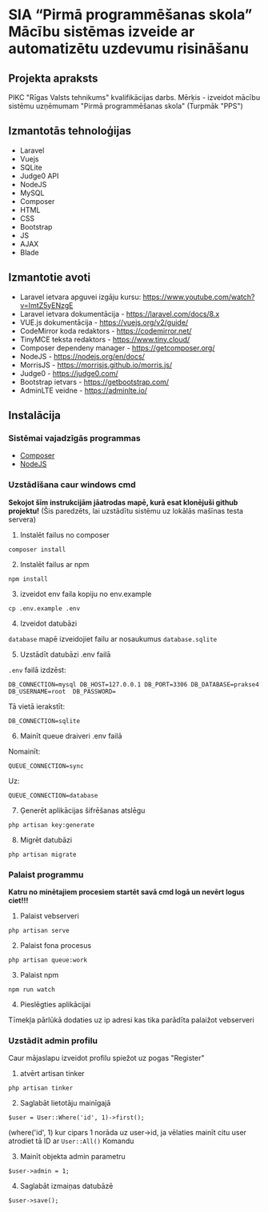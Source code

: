 

# SIA “Pirmā programmēšanas skola” Mācību sistēmas izveide ar automatizētu uzdevumu risināšanu

## Projekta apraksts
PIKC "Rīgas Valsts tehnikums" kvalifikācijas darbs.
Mērķis - izveidot mācību sistēmu uzņēmumam "Pirmā programmēšanas skola" (Turpmāk "PPS")

    
## Izmantotās tehnoloģijas
- Laravel
- Vuejs
- SQLite
- Judge0 API
- NodeJS
- MySQL
- Composer
- HTML
- CSS
- Bootstrap
- JS
- AJAX
- Blade

## Izmantotie avoti
- Laravel ietvara apguvei izgāju kursu: https://www.youtube.com/watch?v=ImtZ5yENzgE
- Laravel ietvara dokumentācija - https://laravel.com/docs/8.x
-	VUE.js dokumentācija - https://vuejs.org/v2/guide/
-	CodeMirror koda redaktors - https://codemirror.net/
-	TinyMCE teksta redaktors - https://www.tiny.cloud/
-	Composer dependeny manager - https://getcomposer.org/
-	NodeJS - https://nodejs.org/en/docs/
-	MorrisJS - https://morrisjs.github.io/morris.js/
-	Judge0 - https://judge0.com/
-	Bootstrap ietvars - https://getbootstrap.com/
-	AdminLTE veidne - https://adminlte.io/



## Instalācija

### Sistēmai vajadzīgās programmas
* [Composer](https://getcomposer.org/)
* [NodeJS](hhttps://nodejs.org/en/)

### Uzstādīšana caur windows cmd
**Sekojot šīm instrukcijām jāatrodas mapē, kurā esat klonējuši github projektu!**
(Šis paredzēts, lai uzstādītu sistēmu uz lokālās mašīnas testa servera)
1. Instalēt failus no composer

`composer install`

2. Instalēt failus ar npm

`npm install`

3. izveidot env faila kopiju no env.example

`cp .env.example .env`

4. Izveidot datubāzi

`database` mapē izveidojiet failu ar nosaukumus `database.sqlite`

5. Uzstādīt datubāzi .env failā

`.env` failā izdzēst:

`DB_CONNECTION=mysql
 DB_HOST=127.0.0.1
 DB_PORT=3306
 DB_DATABASE=prakse4   
 DB_USERNAME=root 
 DB_PASSWORD=`

Tā vietā ierakstīt:

`DB_CONNECTION=sqlite`

6. Mainīt queue draiveri .env failā

Nomainīt:

`QUEUE_CONNECTION=sync`

Uz:

`QUEUE_CONNECTION=database`

7. Ģenerēt aplikācijas šifrēšanas atslēgu

`php artisan key:generate`

8. Migrēt datubāzi

`php artisan migrate`

### Palaist programmu

**Katru no minētajiem procesiem startēt savā cmd logā un nevērt logus ciet!!!**

1. Palaist vebserveri

`php artisan serve`

2. Palaist fona procesus

`php artisan queue:work`

3. Palaist npm

`npm run watch`

4. Pieslēgties aplikācijai

Tīmekļa pārlūkā dodaties uz ip adresi kas tika parādīta palaižot vebserveri

### Uzstādīt admin profilu


Caur mājaslapu izveidot profilu spiežot uz pogas "Register"

1. atvērt artisan tinker

`php artisan tinker`

2. Saglabāt lietotāju mainīgajā

`$user = User::Where('id', 1)->first();`

(where('id', 1) kur cipars 1 norāda uz user->id, ja vēlaties mainīt citu user atrodiet tā ID ar `User::All()` Komandu
 
3. Mainīt objekta admin parametru

`$user->admin = 1;`

4. Saglabāt izmaiņas datubāzē

`$user->save();`





